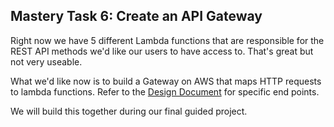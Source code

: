 ## Mastery Task 6: Create an API Gateway

Right now we have 5 different Lambda functions that
are responsible for the REST API methods we'd like our
users to have access to. That's great but not very 
useable.

What we'd like now is to build a Gateway on AWS that
maps HTTP requests to lambda functions. Refer to the
[Design Document](../../DESIGN_DOCUMENT.md) for specific
end points.

We will build this together during our final guided project.